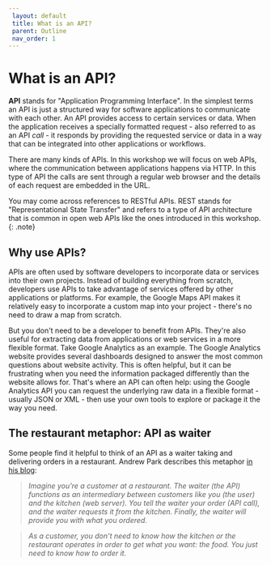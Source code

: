 ```yaml
---
 layout: default
 title: What is an API?
 parent: Outline
 nav_order: 1
---
```

# What is an API?

**API** stands for "Application Programming Interface". In the simplest terms an API is just a structured way for software applications to communicate with each other. An API provides access to certain services or data. When the application receives a specially formatted request - also referred to as an API _call_ - it responds by providing the requested service or data in a way that can be integrated into other applications or workflows.

There are many kinds of APIs. In this workshop we will focus on web APIs, where the communication between applications happens via HTTP. In this type of API the calls are sent through a regular web browser and the details of each request are embedded in the URL.

You may come across references to RESTful APIs. REST stands for "Representational State Transfer" and refers to a type of API architecture that is common in open web APIs like the ones introduced in this workshop.
{: .note}

## Why use APIs?

APIs are often used by software developers to incorporate data or services into their own projects. Instead of building everything from scratch, developers use APIs to take advantage of services offered by other applications or platforms. For example, the Google Maps API makes it relatively easy to incorporate a custom map into your project - there's no need to draw a map from scratch.

But you don't need to be a developer to benefit from APIs. They're also useful for extracting data from applications or web services in a more flexible format. Take Google Analytics as an example. The Google Analytics website provides several dashboards designed to answer the most common questions about website activity. This is often helpful, but it can be frustrating when you need the information packaged differently than the website allows for. That's where an API can often help: using the Google Analytics API you can request the underlying raw data in a flexible format - usually JSON or XML - then use your own tools to explore or package it the way you need.

##  The restaurant metaphor: API as waiter

Some people find it helpful to think of an API as a waiter taking and delivering orders in a restaurant. Andrew Park describes this metaphor [in his blog](https://tray.io/blog/how-do-apis-work):

> _Imagine you’re a customer at a restaurant. The waiter (the API) functions as an intermediary between customers like you (the user) and the kitchen (web server). You tell the waiter your order (API call), and the waiter requests it from the kitchen. Finally, the waiter will provide you with what you ordered._

> _As a customer, you don’t need to know how the kitchen or the restaurant operates in order to get what you want: the food. You just need to know how to order it._
